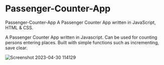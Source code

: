 # Passenger-Counter-App
Passenger-Counter-App A Passenger Counter App written in  JavaScript, HTML  &amp; CSS.

A Passenger Counter App written in Javascript. Can be used for counting persons entering places. Built with simple functions such as incrementing, save clear.   

![Screenshot 2023-04-30 114129](https://user-images.githubusercontent.com/98957798/235338679-10e5bf31-75ce-4431-9e3d-449be4e876a1.png)
